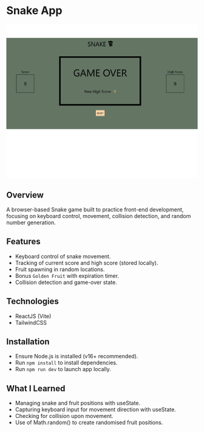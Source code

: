 # Snake App
![Snake Screenshot](src/assets/images/Screenshot.png)

## Overview 
A browser-based Snake game built to practice front-end development, focusing on keyboard control, movement, collision detection, and random number generation.

## Features
- Keyboard control of snake movement. 
- Tracking of current score and high score (stored locally).
- Fruit spawning in random locations. 
- Bonus `Golden Fruit` with expiration timer. 
- Collision detection and game-over state.

## Technologies
- ReactJS (Vite)
- TailwindCSS

## Installation
- Ensure Node.js is installed (v16+ recommended).
- Run `npm install` to install dependencies.
- Run `npm run dev` to launch app locally.

## What I Learned
- Managing snake and fruit positions with useState. 
- Capturing keyboard input for movement direction with useState.
- Checking for collision upon movement.
- Use of Math.random() to create randomised fruit positions. 

